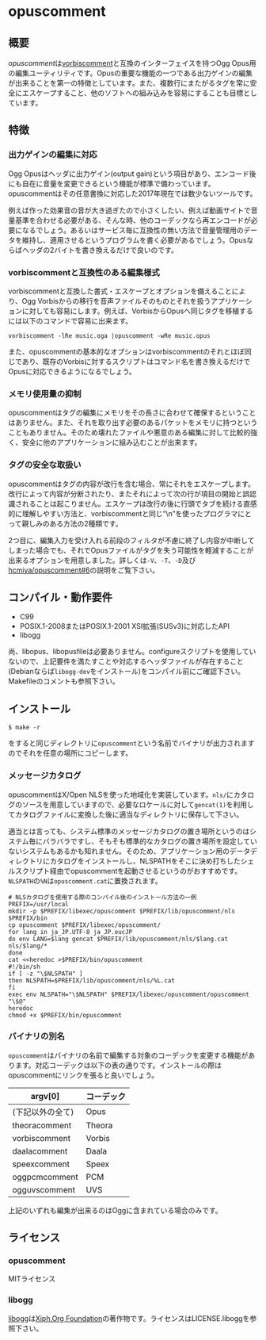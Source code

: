 # opuscomment

## 概要

<dfn>opuscomment</dfn>は[vorbiscomment](https://github.com/xiph/vorbis-tools)と互換のインターフェイスを持つOgg Opus用の編集ユーティリティです。Opusの重要な機能の一つである出力ゲインの編集が出来ることを第一の特徴としています。また、複数行にまたがるタグを常に安全にエスケープすること、他のソフトへの組み込みを容易にすることも目標としています。

## 特徴

### 出力ゲインの編集に対応

Ogg Opusはヘッダに出力ゲイン(output gain)という項目があり、エンコード後にも自在に音量を変更できるという機能が標準で備わっています。opuscommentはその任意書換に対応した2017年現在では数少ないツールです。

例えば作った効果音の音が大き過ぎたので小さくしたい、例えば動画サイトで音量基準を合わせる必要がある、そんな時、他のコーデックなら再エンコードが必要になるでしょう。あるいはサービス毎に互換性の無い方法で音量管理用のデータを維持し、適用させるというプログラムを書く必要があるでしょう。Opusならばヘッダの2バイトを書き換えるだけで良いのです。

### vorbiscommentと互換性のある編集様式

vorbiscommentと互換した書式・エスケープとオプションを備えることにより、Ogg Vorbisからの移行を音声ファイルそのものとそれを扱うアプリケーションに対しても容易にします。例えば、VorbisからOpusへ同じタグを移植するには以下のコマンドで容易に出来ます。

    vorbiscomment -lRe music.oga |opuscomment -wRe music.opus

また、opuscommentの基本的なオプションはvorbiscommentのそれとほぼ同じであり、既存のVorbisに対するスクリプトはコマンド名を書き換えるだけでOpusに対応できるようになるでしょう。

### メモリ使用量の抑制

opuscommentはタグの編集にメモリをその長さに合わせて確保するということはありません。また、それを取り出す必要のあるパケットをメモリに持つということもありません。そのため壊れたファイルや悪意のある編集に対して比較的強く、安全に他のアプリケーションに組み込むことが出来ます。

### タグの安全な取扱い

opuscommentはタグの内容が改行を含む場合、常にそれをエスケープします。改行によって内容が分断されたり、またそれによって次の行が項目の開始と誤認識されることは起こりません。エスケープは改行の後に行頭でタブを続ける直感的に理解しやすい方法と、vorbiscommentと同じ“\n”を使ったプログラマにとって親しみのある方法の2種類です。

2つ目に、編集入力を受け入れる前段のフィルタが不慮に終了し内容が中断してしまった場合でも、それでOpusファイルがタグを失う可能性を軽減することが出来るオプションを用意しました。詳しくは`-V`、`-T`、`-D`及び[hcmiya/opuscomment#6](https://github.com/hcmiya/opuscomment/issues/6)の説明をご覧下さい。

## コンパイル・動作要件

* C99
* POSIX.1-2008またはPOSIX.1-2001 XSI拡張(SUSv3)に対応したAPI
* libogg

尚、libopus、libopusfileは必要ありません。configureスクリプトを使用していないので、上記要件を満たすことや対応するヘッダファイルが存在すること(Debianならば`libogg-dev`をインストール)をコンパイル前にご確認下さい。Makefileのコメントも参照下さい。

## インストール

    $ make -r

をすると同じディレクトリに`opuscomment`という名前でバイナリが出力されますのでそれを任意の場所にコピーします。

### メッセージカタログ

opuscommentはX/Open NLSを使った地域化を実装しています。`nls/`にカタログのソースを用意していますので、必要なロケールに対して`gencat(1)`を利用してカタログファイルに変換した後に適当なディレクトリに保存して下さい。

適当とは言っても、システム標準のメッセージカタログの置き場所というのはシステム毎にバラバラですし、そもそも標準的なカタログの置き場所を設定していないシステムもあるかも知れません。そのため、アプリケーション用のデータディレクトリにカタログをインストールし、NLSPATHをそこに決め打ちしたシェルスクリプト経由でopuscommentを起動させるというのがおすすめです。`NLSPATH`の`%N`は`opuscomment.cat`に置換されます。

    # NLSカタログを使用する際のコンパイル後のインストール方法の一例
    PREFIX=/usr/local
    mkdir -p $PREFIX/libexec/opuscomment $PREFIX/lib/opuscomment/nls $PREFIX/bin
    cp opuscomment $PREFIX/libexec/opuscomment/
    for lang in ja_JP.UTF-8 ja_JP.eucJP
    do env LANG=$lang gencat $PREFIX/lib/opuscomment/nls/$lang.cat nls/$lang/*
    done
    cat <<heredoc >$PREFIX/bin/opuscomment
    #!/bin/sh
    if [ -z "\$NLSPATH" ]
    then NLSPATH=$PREFIX/lib/opuscomment/nls/%L.cat
    fi
    exec env NLSPATH="\$NLSPATH" $PREFIX/libexec/opuscomment/opuscomment "\$@"
    heredoc
    chmod +x $PREFIX/bin/opuscomment

### バイナリの別名

`opuscomment`はバイナリの名前で編集する対象のコーデックを変更する機能があります。対応コーデックは以下の表の通りです。インストールの際はopuscommentにリンクを張ると良いでしょう。

| argv[0] | コーデック |
|--|--|
| (下記以外の全て) | Opus |
| theoracomment | Theora |
| vorbiscomment | Vorbis |
| daalacomment | Daala |
| speexcomment | Speex |
| oggpcmcomment | PCM |
| ogguvscomment | UVS |

上記のいずれも編集が出来るのはOggに含まれている場合のみです。

## ライセンス

### opuscomment

MITライセンス

### libogg

[libogg](https://www.xiph.org/ogg/)は[Xiph.Org Foundation](https://www.xiph.org/)の著作物です。ライセンスはLICENSE.liboggを参照下さい。
